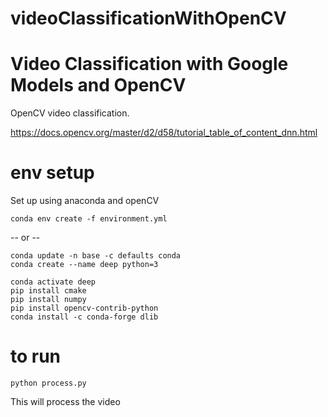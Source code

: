 # videoClassificationWithOpenCV
# Video Classification with Google Models and OpenCV

OpenCV video classification.

https://docs.opencv.org/master/d2/d58/tutorial_table_of_content_dnn.html

# env setup

Set up using anaconda and openCV

    conda env create -f environment.yml

-- or -- 

    conda update -n base -c defaults conda
    conda create --name deep python=3

    conda activate deep
    pip install cmake
    pip install numpy
    pip install opencv-contrib-python
    conda install -c conda-forge dlib

# to run

    python process.py

This will process the video




